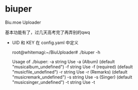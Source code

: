 # biuper
Biu.moe Uploader

基本功能有了，过几天高考完了再弄别的qwq

- UID 和 KEY 在 config.yaml 中定义




    root@whitemagi:~/BiuUploader# ./biuper -h
    
    Usage of ./biuper:
    -a string
        Use -a <album> (Album) (default "musicalbum_undefined")
    -f string
        Use -f <musicfile> (required) (default "musicfile_undefined")
    -r string
        Use -r <remark> (Remarks) (default "musicremark_undefined")
    -s string
    	  Use -s <singer> (Singer) (default "musicsinger_undefined")
    -t string
    	  Use -t <title> (required) (default "musictitle_undefined")
    -t1 string
    	  Use -t1 <type1> (1:anime, 2:galgame, 3: idol, 4: touhou project, 5:vocaloid, 6:doujin) (default "musictype1_undefined")
    -t2 string
    	  Use -t2 <type2> (1:original, 2:instrumental, 3:absolute music, 4:cover version) (default "musictype2_undefined")
    	  
    example: ./biuper -a "FINAL FANTASY XIV: BEFORE METEOR" -f "104. Answers.flac" -r "《最终幻想14：世界毁灭之前》最热插曲" -s "Susan Calloway" -t "Answers" -t1 "1" -t2 "1"
